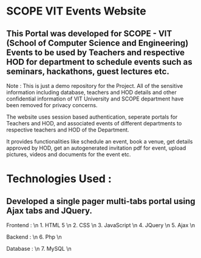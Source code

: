 # SCOPE VIT Events Website

## This Portal was developed for SCOPE - VIT (School of Computer Science and Engineering) Events to be used by Teachers and respective HOD for department to schedule events such as seminars, hackathons, guest lectures etc.

Note : This is just a demo repository for the Project. All of the sensitive information including database, teachers and HOD details and other confidential information of VIT University and SCOPE department have been removed for privacy concerns.

The website uses session based authentication, seperate portals for Teachers and HOD, and associated events of different departments to respective teachers and HOD of the Department.

It provides functionalities like schedule an event, book a venue, get details approved by HOD, get an autogenerated invitation pdf for event, upload pictures, videos and documents for the event etc.

# Technologies Used :

## Developed a single pager multi-tabs portal using Ajax tabs and JQuery.

Frontend : \n
    1. HTML 5 \n
    2. CSS \n
    3. JavaScript \n
    4. JQuery \n
    5. Ajax \n

Backend : \n
    6. Php \n

Database : \n
    7. MySQL \n
